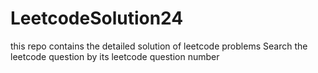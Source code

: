 # LeetcodeSolution24
this repo contains the detailed solution of leetcode problems 
Search the leetcode question by its leetcode question number
